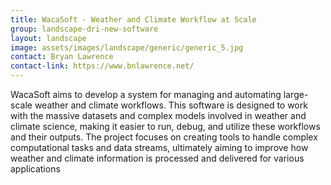 ```yaml
---
title: WacaSoft - Weather and Climate Workflow at Scale
group: landscape-dri-new-software
layout: landscape
image: assets/images/landscape/generic/generic_5.jpg
contact: Bryan Lawrence
contact-link: https://www.bnlawrence.net/
---
```


WacaSoft aims to develop a system for managing and automating large-scale weather and climate workflows. This software is designed to work with the massive datasets and complex models involved in weather and climate science, making it easier to run, debug, and utilize these workflows and their outputs. The project focuses on creating tools to handle complex computational tasks and data streams, ultimately aiming to improve how weather and climate information is processed and delivered for various applications
